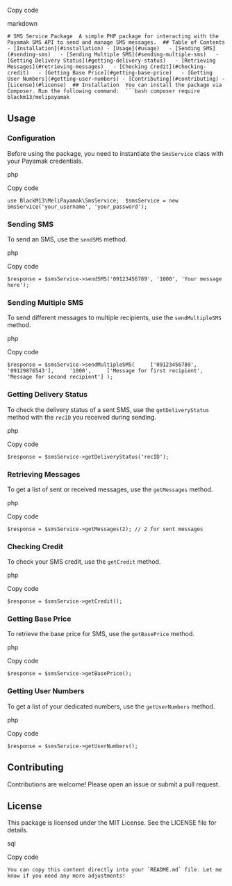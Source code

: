 Copy code

markdown

`# SMS Service Package  A simple PHP package for interacting with the Payamak SMS API to send and manage SMS messages.  ## Table of Contents  - [Installation](#installation) - [Usage](#usage)   - [Sending SMS](#sending-sms)   - [Sending Multiple SMS](#sending-multiple-sms)   - [Getting Delivery Status](#getting-delivery-status)   - [Retrieving Messages](#retrieving-messages)   - [Checking Credit](#checking-credit)   - [Getting Base Price](#getting-base-price)   - [Getting User Numbers](#getting-user-numbers) - [Contributing](#contributing) - [License](#license)  ## Installation  You can install the package via Composer. Run the following command:  ```bash composer require blackm13/melipayamak`

Usage
-----

### Configuration

Before using the package, you need to instantiate the `SmsService` class with your Payamak credentials.

php

Copy code

`use BlackM13\MeliPayamak\SmsService;  $smsService = new SmsService('your_username', 'your_password');`

### Sending SMS

To send an SMS, use the `sendSMS` method.

php

Copy code

`$response = $smsService->sendSMS('09123456789', '1000', 'Your message here');`

### Sending Multiple SMS

To send different messages to multiple recipients, use the `sendMultipleSMS` method.

php

Copy code

`$response = $smsService->sendMultipleSMS(     ['09123456789', '09129876543'],     '1000',     ['Message for first recipient', 'Message for second recipient'] );`

### Getting Delivery Status

To check the delivery status of a sent SMS, use the `getDeliveryStatus` method with the `recID` you received during sending.

php

Copy code

`$response = $smsService->getDeliveryStatus('recID');`

### Retrieving Messages

To get a list of sent or received messages, use the `getMessages` method.

php

Copy code

`$response = $smsService->getMessages(2); // 2 for sent messages`

### Checking Credit

To check your SMS credit, use the `getCredit` method.

php

Copy code

`$response = $smsService->getCredit();`

### Getting Base Price

To retrieve the base price for SMS, use the `getBasePrice` method.

php

Copy code

`$response = $smsService->getBasePrice();`

### Getting User Numbers

To get a list of your dedicated numbers, use the `getUserNumbers` method.

php

Copy code

`$response = $smsService->getUserNumbers();`

Contributing
------------

Contributions are welcome! Please open an issue or submit a pull request.

License
-------

This package is licensed under the MIT License. See the LICENSE file for details.

sql

Copy code

``You can copy this content directly into your `README.md` file. Let me know if you need any more adjustments!``
